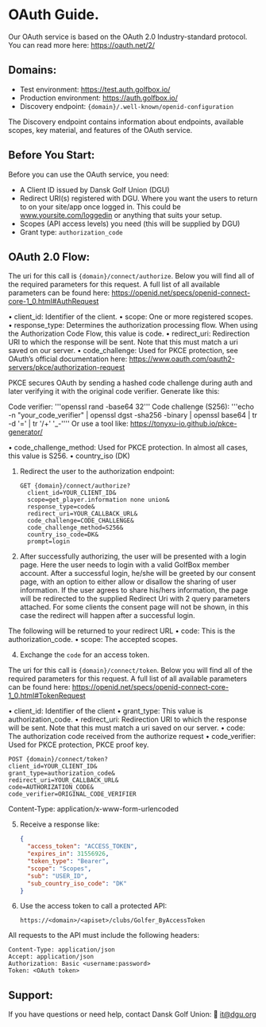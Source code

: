 
OAuth Guide.
=======================

Our OAuth service is based on the OAuth 2.0 Industry-standard protocol. You can read more here:
https://oauth.net/2/

Domains:
--------
- Test environment: https://test.auth.golfbox.io/
- Production environment: https://auth.golfbox.io/
- Discovery endpoint: `{domain}/.well-known/openid-configuration`

The Discovery endpoint contains information about endpoints, available scopes, key material, and features of the OAuth service.

Before You Start:
-----------------
Before you can use the OAuth service, you need:
- A Client ID issued by Dansk Golf Union (DGU)
- Redirect URI(s) registered with DGU. Where you want the users to return to on your site/app once logged in. This could be www.yoursite.com/loggedin or anything that suits your setup.
- Scopes (API access levels) you need (this will be supplied by DGU)
- Grant type: `authorization_code`

OAuth 2.0 Flow:
---------------

The uri for this call is `{domain}/connect/authorize`. Below you will find all of the required
parameters for this request. A full list of all available parameters can be found here:
https://openid.net/specs/openid-connect-core-1_0.html#AuthRequest

• client_id: Identifier of the client.
• scope: One or more registered scopes.
• response_type: Determines the authorization processing flow. When using the Authorization Code Flow, this value is code.
• redirect_uri: Redirection URI to which the response will be sent. Note that this must match a uri saved on our server.
• code_challenge: Used for PKCE protection, see OAuth’s official documentation here:
https://www.oauth.com/oauth2-servers/pkce/authorization-request

PKCE secures OAuth by sending a hashed code challenge during auth and later verifying it with the original code verifier.
Generate like this:

Code verifier: '''openssl rand -base64 32'''
Code challenge (S256): '''echo -n "your_code_verifier" | openssl dgst -sha256 -binary | openssl base64 | tr -d '=' | tr '/+' '_-''''
Or use a tool like: https://tonyxu-io.github.io/pkce-generator/


• code_challenge_method: Used for PKCE protection. In almost all cases, this value is S256.
• country_iso (DK)

1. Redirect the user to the authorization endpoint:

   ```
   GET {domain}/connect/authorize?
     client_id=YOUR_CLIENT_ID&
     scope=get_player.information none union&
     response_type=code&
     redirect_uri=YOUR_CALLBACK_URL&
     code_challenge=CODE_CHALLENGE&
     code_challenge_method=S256&
     country_iso_code=DK&
     prompt=login
   ```

3. After successfully authorizing, the user will be presented with a login page. Here the user needs to
login with a valid GolfBox member account. After a successful login, he/she will be greeted by our
consent page, with an option to either allow or disallow the sharing of user information. If the user
agrees to share his/hers information, the page will be redirected to the supplied Redirect Uri with
2 query parameters attached. For some clients the consent page will not be shown, in this case the
redirect will happen after a successful login. 

The following will be returned to your redirect URL
• code: This is the authorization_code.
• scope: The accepted scopes.


4. Exchange the `code` for an access token. 

The uri for this call is `{domain}/connect/token`. Below you will find all of the required parameters
for this request. A full list of all available parameters can be found here:
https://openid.net/specs/openid-connect-core-1_0.html#TokenRequest

• client_id: Identifier of the client
• grant_type: This value is authorization_code.
• redirect_uri: Redirection URI to which the response will be sent. Note that this must match
a uri saved on our server.
• code: The authorization code received from the authorize request
• code_verifier: Used for PKCE protection, PKCE proof key.

   ```
   POST {domain}/connect/token?
   client_id=YOUR_CLIENT_ID&
   grant_type=authorization_code&
   redirect_uri=YOUR_CALLBACK_URL&
   code=AUTHORIZATION_CODE&
   code_verifier=ORIGINAL_CODE_VERIFIER
   ```
   Content-Type: application/x-www-form-urlencoded

5. Receive a response like:

   ```json
   {
     "access_token": "ACCESS_TOKEN",
     "expires_in": 31556926,
     "token_type": "Bearer",
     "scope": "Scopes",
     "sub": "USER_ID",
     "sub_country_iso_code": "DK"
   }
   ```


6. Use the access token to call a protected API:

   ```
   https://<domain>/<apiset>/clubs/Golfer_ByAccessToken
   ```
All requests to the API must include the following headers:

```
Content-Type: application/json
Accept: application/json
Authorization: Basic <username:password>
Token: <OAuth token>
```

Support:
--------
If you have questions or need help, contact Dansk Golf Union:
📧 it@dgu.org
